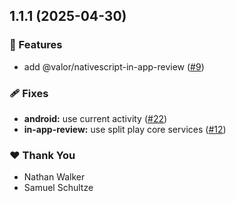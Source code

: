 ## 1.1.1 (2025-04-30)

### 🚀 Features

- add @valor/nativescript-in-app-review ([#9](https://github.com/valor-software/nativescript-plugins/pull/9))

### 🩹 Fixes

- **android:** use current activity ([#22](https://github.com/valor-software/nativescript-plugins/pull/22))
- **in-app-review:** use split play core services ([#12](https://github.com/valor-software/nativescript-plugins/pull/12))

### ❤️ Thank You

- Nathan Walker
- Samuel Schultze